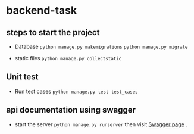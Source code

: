 # backend-task

## steps to start the project
* Database
	`python manage.py makemigrations`
	`python manage.py migrate`

* static files
	`python manage.py collectstatic`

## Unit test
* Run test cases
	`python manage.py test test_cases`

## api documentation using swagger
* start the server
	`python manage.py runserver`
	then visit [Swagger page](http://127.0.0.1:8000/swagger)
.
        

